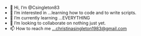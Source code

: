 - 👋 Hi, I’m @Csingleton83
- 👀 I’m interested in ...learning how to code and to write scripts.
- 🌱 I’m currently learning ...EVERYTHING
- 💞️ I’m looking to collaborate on nothing just yet.
- 📫 How to reach me ...christinasingleton1983@gmail.com

<!---
Csingleton83/Csingleton83 is a ✨ special ✨ repository because its `README.md` (this file) appears on your GitHub profile.
You can click the Preview link to take a look at your changes.
--->
